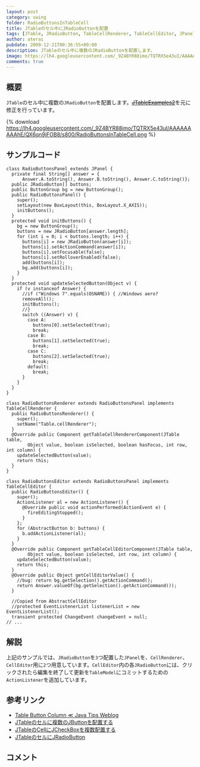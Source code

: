 ```yaml
---
layout: post
category: swing
folder: RadioButtonsInTableCell
title: JTableのセル中にJRadioButtonを配置
tags: [JTable, JRadioButton, TableCellRenderer, TableCellEditor, JPanel, ActionListener]
author: aterai
pubdate: 2009-12-21T00:36:55+09:00
description: JTableのセル中に複数のJRadioButtonを配置します。
image: https://lh4.googleusercontent.com/_9Z4BYR88imo/TQTRX5e43uI/AAAAAAAAAhE/QX6qn9jFOB8/s800/RadioButtonsInTableCell.png
comments: true
---
```

## 概要
`JTable`のセル中に複数の`JRadioButton`を配置します。~~[JTableExamples2](http://www2.gol.com/users/tame/swing/examples/JTableExamples2.html)~~を元に修正を行っています。

{% download https://lh4.googleusercontent.com/_9Z4BYR88imo/TQTRX5e43uI/AAAAAAAAAhE/QX6qn9jFOB8/s800/RadioButtonsInTableCell.png %}

## サンプルコード
<pre class="prettyprint"><code>class RadioButtonsPanel extends JPanel {
  private final String[] answer = {
      Answer.A.toString(), Answer.B.toString(), Answer.C.toString()};
  public JRadioButton[] buttons;
  public ButtonGroup bg = new ButtonGroup();
  public RadioButtonsPanel() {
    super();
    setLayout(new BoxLayout(this, BoxLayout.X_AXIS));
    initButtons();
  }
  protected void initButtons() {
    bg = new ButtonGroup();
    buttons = new JRadioButton[answer.length];
    for (int i = 0; i &lt; buttons.length; i++) {
      buttons[i] = new JRadioButton(answer[i]);
      buttons[i].setActionCommand(answer[i]);
      buttons[i].setFocusable(false);
      buttons[i].setRolloverEnabled(false);
      add(buttons[i]);
      bg.add(buttons[i]);
    }
  }
  protected void updateSelectedButton(Object v) {
    if (v instanceof Answer) {
      //if ("Windows 7".equals(OSNAME)) { //Windows aero?
      removeAll();
      initButtons();
      //}
      switch ((Answer) v) {
        case A:
          buttons[0].setSelected(true);
          break;
        case B:
          buttons[1].setSelected(true);
          break;
        case C:
          buttons[2].setSelected(true);
          break;
        default:
          break;
      }
    }
  }
}
</code></pre>
<pre class="prettyprint"><code>class RadioButtonsRenderer extends RadioButtonsPanel implements TableCellRenderer {
  public RadioButtonsRenderer() {
    super();
    setName("Table.cellRenderer");
  }
  @Override public Component getTableCellRendererComponent(JTable table,
        Object value, boolean isSelected, boolean hasFocus, int row, int column) {
    updateSelectedButton(value);
    return this;
  }
}
</code></pre>
<pre class="prettyprint"><code>class RadioButtonsEditor extends RadioButtonsPanel implements TableCellEditor {
  public RadioButtonsEditor() {
    super();
    ActionListener al = new ActionListener() {
      @Override public void actionPerformed(ActionEvent e) {
        fireEditingStopped();
      }
    };
    for (AbstractButton b: buttons) {
      b.addActionListener(al);
    }
  }
  @Override public Component getTableCellEditorComponent(JTable table,
        Object value, boolean isSelected, int row, int column) {
    updateSelectedButton(value);
    return this;
  }
  @Override public Object getCellEditorValue() {
    //bug: return bg.getSelection().getActionCommand();
    return Answer.valueOf(bg.getSelection().getActionCommand());
  }

  //Copied from AbstractCellEditor
  //protected EventListenerList listenerList = new EventListenerList();
  transient protected ChangeEvent changeEvent = null;
// ...
</code></pre>

## 解説
上記のサンプルでは、`JRadioButton`を`3`つ配置した`JPanel`を、`CellRenderer`、`CellEditor`用に`2`つ用意しています。`CellEditor`内の各`JRadioButton`には、クリックされたら編集を終了して更新を`TableModel`にコミットするための`ActionListener`を追加しています。

## 参考リンク
- [Table Button Column ≪ Java Tips Weblog](https://tips4java.wordpress.com/2009/07/12/table-button-column/)
- [JTableのセルに複数のJButtonを配置する](https://ateraimemo.com/Swing/MultipleButtonsInTableCell.html)
- [JTableのCellにJCheckBoxを複数配置する](https://ateraimemo.com/Swing/CheckBoxesInTableCell.html)
- [JTableのセルにJRadioButton](https://ateraimemo.com/Swing/RadioButtonCellEditor.html)

<!-- dummy comment line for breaking list -->

## コメント
